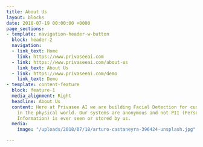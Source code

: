 ```yaml
---
title: About Us
layout: blocks
date: 2018-07-19 00:00:00 +0000
page_sections:
- template: navigation-header-w-button
  block: header-2
  navigation:
  - link_text: Home
    link: https://www.privaseeai.com
  - link: https://www.privaseeai.com/about-us
    link_text: About Us
  - link: https://www.privaseeai.com/demo
    link_text: Demo
- template: content-feature
  block: feature-1
  media_alignment: Right
  headline: About Us
  content: Here at Privasee AI we are building Facial Detection for customer insights
    in the physical world. Our systems are anonymous and not PII (Personally Identifiable
    Information) is ever seen or stored by us.
  media:
    image: "/uploads/2018/07/18/arturo-castaneyra-396424-unsplash.jpg"

---
```

